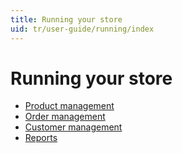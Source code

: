 ```yaml
---
title: Running your store
uid: tr/user-guide/running/index
---
```


# Running your store

* [Product management](xref:tr/user-guide/running/product-management/index)
* [Order management](xref:tr/user-guide/running/order-management/index)
* [Customer management](xref:tr/user-guide/running/customer-management/index)
* [Reports](xref:tr/user-guide/running/reports/index)